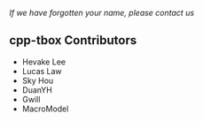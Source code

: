 _If we have forgotten your name, please contact us_

## cpp-tbox Contributors

 * Hevake Lee
 * Lucas Law
 * Sky Hou
 * DuanYH
 * Gwill
 * MacroModel
